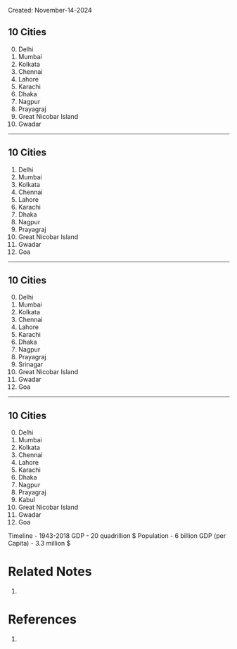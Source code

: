 Created: November-14-2024

## 10 Cities

0. Delhi
1. Mumbai
2. Kolkata
3. Chennai
4. Lahore
5. Karachi
6. Dhaka
7. Nagpur
8. Prayagraj
9. Great Nicobar Island
10. Gwadar

___

## 10 Cities

1. Delhi
2. Mumbai
3. Kolkata
4. Chennai
5. Lahore
6. Karachi
7. Dhaka
8. Nagpur
9. Prayagraj
10. Great Nicobar Island
11. Gwadar
12. Goa

___

## 10 Cities

0. Delhi
1. Mumbai
2. Kolkata
3. Chennai
4. Lahore
5. Karachi
6. Dhaka
7. Nagpur
8. Prayagraj
9. Srinagar
10. Great Nicobar Island
11. Gwadar
12. Goa

___

## 10 Cities

0. Delhi
1. Mumbai
2. Kolkata
3. Chennai
4. Lahore
5. Karachi
6. Dhaka
7. Nagpur
8. Prayagraj
9. Kabul
10. Great Nicobar Island
11. Gwadar
12. Goa

Timeline - 1943-2018
GDP - 20 quadrillion $
Population - 6 billion
GDP (per Capita) - 3.3 million $

# Related Notes

1. 
# References

1. 